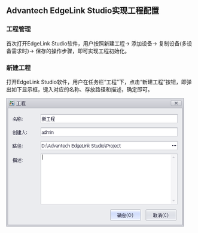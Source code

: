 ## Advantech EdgeLink Studio实现工程配置

### 工程管理　


首次打开EdgeLink Studio软件，用户按照新建工程-> 添加设备-> 复制设备(多设备需求时)-> 保存的操作步骤，即可实现工程初始化。　

### 新建工程　


打开EdgeLink Studio软件，用户在任务栏“工程”下，点击“新建工程”按钮，即弹出如下显示框，键入对应的名称、存放路径和描述，确定即可。　

![](newproject.png)